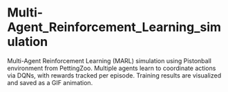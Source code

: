 # Multi-Agent_Reinforcement_Learning_simulation
Multi-Agent Reinforcement Learning (MARL) simulation using Pistonball environment from PettingZoo. Multiple agents learn to coordinate actions via DQNs, with rewards tracked per episode. Training results are visualized and saved as a GIF animation.
